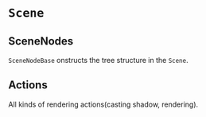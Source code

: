 ﻿# `Scene`
## SceneNodes
`SceneNodeBase` onstructs the tree structure in the `Scene`.
## Actions
All kinds of rendering actions(casting shadow, rendering).
